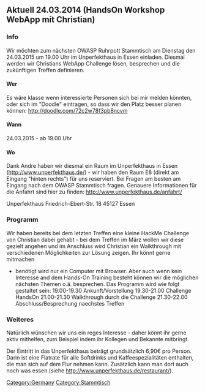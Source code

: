 ## Aktuell 24.03.2014 (HandsOn Workshop WebApp mit Christian)

### **Info**

Wir möchten zum nächsten OWASP Ruhrpott Stammtisch am Dienstag den
24.03.2015 um 19.00 Uhr im Unperfekthaus in Essen einladen. Diesmal
werden wir Christians WebApp Challenge lösen, besprechen und die
zukünftigen Treffen definieren.

#### **Wer**

Es wäre klasse wenn interessierte Personen sich bei mir melden könnten,
oder sich im "Doodle" eintragen, so dass wir den Platz besser planen
können: <http://doodle.com/72c2w78f3pb8ncvm>

#### **Wann**

24.03.2015 - ab 19.00 Uhr

#### **Wo**

Dank Andre haben wir diesmal ein Raum im Unperfekthaus in Essen
(http://www.unperfekthaus.de/) - wir haben den Raum E8 (direkt am
Eingang "hinten rechts") für uns reserviert. Bei Fragen am besten am
Eingang nach dem OWASP Stammtisch fragen.
Genauere Informationen für die Anfahrt sind hier zu finden:
<http://www.unperfekthaus.de/anfahrt/>

Unperfekthaus
Friedrich-Ebert-Str. 18
45127 Essen

### **Programm**

Wir haben bereits bei dem letzten Treffen eine kleine HackMe Challenge
von Christian dabei gehabt - bei dem Treffen im März wollen wir diese
gezielt angehen und im Anschluss wird Christian ein Walkthrough mit
verschiedenen Möglichkeiten zur Lösung zeigen. Ihr könnt gerne mitmachen
- benötigt wird nur ein Computer mit Browser. Aber auch wenn kein
Interesse and dem Hands-On Training besteht können wir die möglichen
nächsten Themen o.ä. besprechen. Das Programm wird wie folgt gestaltet
sein:
19.00-19.30 Ankunft/Vorstellung
19.30-21.00 Challenge HandsOn
21.00-21.30 Walkthrough durch die Challenge
21.30-22.00 Abschluss/Besprechung naechstes Treffen


### **Weiteres**

Natürlich wünschen wir uns ein reges Interesse - daher könnt ihr gerne
aktiv mithelfen, zum Beispiel indem ihr Kollegen und Bekannte
mitbringt.

Der Eintritt in das Unperfekthaus beträgt grundsätzlich 6,90€ pro
Person. Darin ist eine Flatrate für alle Softdrinks und
Kaffeespezialitäten enthalten, die man sich auf dem Flur nehmen kann.
Zusätzlich kann man dort auch noch was essen (siehe
<http://www.unperfekthaus.de/restaurant/>).

[Category:Germany](Category:Germany "wikilink")
[Category:Stammtisch](Category:Stammtisch "wikilink")